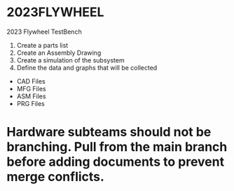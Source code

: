 # 2023FLYWHEEL
2023 Flywheel TestBench

1. Create a parts list
2. Create an Assembly Drawing
3. Create a simulation of the subsystem
4. Define the data and graphs that will be collected

- CAD Files
- MFG Files
- ASM Files
- PRG Files

# Hardware subteams should not be branching. Pull from the main branch before adding documents to prevent merge conflicts.
